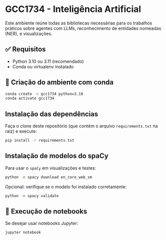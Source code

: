 # GCC1734 - Inteligência Artificial

Este ambiente reúne todas as bibliotecas necessárias para os trabalhos práticos sobre agentes com LLMs, reconhecimento de entidades nomeadas (NER), e visualizações.

## ✅ Requisitos

- Python 3.10 ou 3.11 (recomendado)
- Conda ou virtualenv instalado

## 🔧 Criação do ambiente com conda

```bash
conda create -n gcc1734 python=3.10
conda activate gcc1734
```

## Instalação das dependências

Faça o clone deste repositório (que contém o arquivo `requirements.txt` na raiz) e execute:

```bash
pip install -r requirements.txt
```

## Instalação de modelos do spaCy

Para usar o `spaCy` em visualizações e testes:

```bash
python -m spacy download en_core_web_sm
```

Opcional: verifique se o modelo foi instalado corretamente:

```bash
python -m spacy validate
```

## 🚀 Execução de notebooks

Se desejar usar notebooks Jupyter:

```bash
jupyter notebook
```